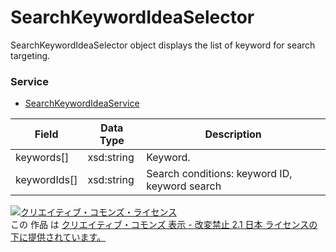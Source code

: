 # SearchKeywordIdeaSelector
SearchKeywordIdeaSelector object displays the list of keyword for search targeting.
### Service
+ [SearchKeywordIdeaService](../services/SearchKeywordIdeaService.md)

| Field | Data Type | Description | 
|---|---|---|
| keywords[]| xsd:string| Keyword. |
| keywordIds[]| xsd:string| Search conditions: keyword ID, keyword search |
<a rel="license" href="http://creativecommons.org/licenses/by-nd/2.1/jp/"><img alt="クリエイティブ・コモンズ・ライセンス" style="border-width:0" src="https://i.creativecommons.org/l/by-nd/2.1/jp/88x31.png" /></a><br />この 作品 は <a rel="license" href="http://creativecommons.org/licenses/by-nd/2.1/jp/">クリエイティブ・コモンズ 表示 - 改変禁止 2.1 日本 ライセンスの下に提供されています。</a>
